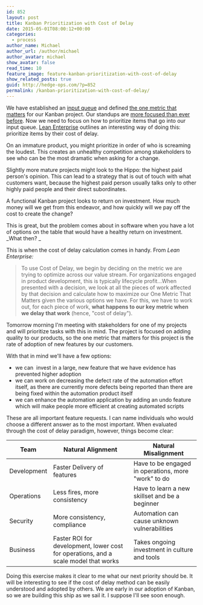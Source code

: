 ```yaml
---
id: 852
layout: post
title: Kanban Prioritization with Cost of Delay
date: 2015-05-01T08:00:12+00:00
categories:
  - process
author_name: Michael
author_url: /author/michael
author_avatar: michael
show_avatar: false
read_time: 10
feature_image: feature-kanban-prioritization-with-cost-of-delay 
show_related_posts: true 
guid: http://hedge-ops.com/?p=852
permalink: /kanban-prioritization-with-cost-of-delay/
---
```

We have established an [input queue](/defining-the-kanban-input-queue/) and defined [the one metric that matters](/the-one-metric-that-matters/) for our Kanban project. Our standups are [more focused than ever before](/kanban-standup-meetings-a-way-out-of-standup-hell/). Now we need to focus on how to prioritize items that go into our input queue. [Lean Enterprise](http://amzn.to/1LfPSL8) outlines an interesting way of doing this: prioritize items by their cost of delay.

On an immature product, you might prioritize in order of who is screaming the loudest. This creates an unhealthy competition among stakeholders to see who can be the most dramatic when asking for a change.

Slightly more mature projects might look to the Hippo: the highest paid person's opinion. This can lead to a strategy that is out of touch with what customers want, because the highest paid person usually talks only to other highly paid people and their direct subordinates.

A functional Kanban project looks to return on investment. How much money will we get from this endeavor, and how quickly will we pay off the cost to create the change?

This is great, but the problem comes about in software when you have a lot of options on the table that would have a healthy return on investment. _What then? _<!--more-->

This is when the cost of delay calculation comes in handy. From _Lean Enterprise:_

> To use Cost of Delay, we begin by deciding on the metric we are trying to optimize across our value stream. For organizations engaged in product development, this is typically lifecycle profit&#8230;When presented with a decision, we look at all the pieces of work affected by that decision and calculate how to maximize our One Metric That Matters given the various options we have. For this, we have to work out, for each piece of work, **what happens to our key metric when we delay that work** (hence, "cost of delay").

Tomorrow morning I'm meeting with stakeholders for one of my projects and will prioritize tasks with this in mind. The project is focused on adding quality to our products, so the one metric that matters for this project is the rate of adoption of new features by our customers.

With that in mind we'll have a few options:

  * we can  invest in a large, new feature that we have evidence has prevented higher adoption
  * we can work on decreasing the defect rate of the automation effort itself, as there are currently more defects being reported than there are being fixed within the automation product itself
  * we can enhance the automation application by adding an undo feature which will make people more efficient at creating automated scripts

These are all important feature requests. I can name individuals who would choose a different answer as to the most important. When evaluated through the cost of delay paradigm, however, things become clear:

| Team        | Natural Alignment                                                                   | Natural Misalignment                                |
|-------------|-------------------------------------------------------------------------------------|-----------------------------------------------------|
| Development | Faster Delivery of features                                                         | Have to be engaged in operations, more "work" to do |
| Operations  | Less fires, more consistency                                                        | Have to learn a new skillset and be a beginner      |
| Security    | More consistency, compliance                                                        | Automation can cause unknown vulnerabilities        |
| Business    | Faster ROI for development, lower cost for operations, and a scale model that works | Takes ongoing investment in culture and tools       |

Doing this exercise makes it clear to me what our next priority should be. It will be interesting to see if the cost of delay method can be easily understood and adopted by others. We are early in our adoption of Kanban, so we are building this ship as we sail it. I suppose I'll see soon enough.